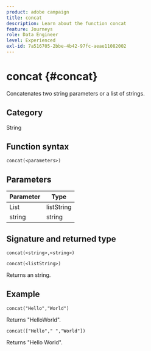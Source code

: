```yaml
---
product: adobe campaign
title: concat
description: Learn about the function concat
feature: Journeys
role: Data Engineer
level: Experienced
exl-id: 7a516705-2bbe-4b42-97fc-aeae11082002
---
```

# concat {#concat}

Concatenates two string parameters or a list of strings.

## Category

String

## Function syntax

`concat(<parameters>)`

## Parameters

| Parameter | Type             |
|-----------|------------------|
| List      | listString       |
| string   | string |

## Signature and returned type

`concat(<string>,<string>)`

`concat(<listString>)`

Returns an string.

## Example

`concat("Hello","World")`

Returns "HelloWorld".

`concat(["Hello"," ","World"])`

Returns "Hello World".
